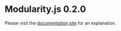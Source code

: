 # Modularity.js 0.2.0

Please visit the [documentation site](http://jBerling.github.com/Modularity.js) for an explanation.
